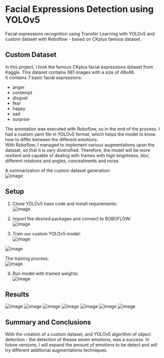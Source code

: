 # Facial Expressions Detection using YOLOv5

Facial expressions recognition using Transfer Learning with YOLOv5 and custom dataset with Roboflow - based on CKplus famous dataset.

## Custom Dataset

In this project, I took the famous CKplus facial expressions dataset from Kaggle.
This dataset contains 981 images with a size of 48x48.<br>
It contains 7 basic facial expressions:
- anger
- contempt
- disgust
- fear
- happy
- sad
- surprise<br>

The annotation was executed with Roboflow, so in the end of the process, I had a custom yaml file in YOLOv5 format, which helps the model to know how to differ between the different emotions.<br>
With Roboflow, I managed to implement various augmentations upon the dataset, so that it is vary diversified.
Therefore, the model will be more resilient and capable of dealing with frames with high brightness, blur, different rotations and angles, concealments and noise.  

A summarization of the custom dataset generation:<br>
![image](https://user-images.githubusercontent.com/121958931/220621185-742bbd55-6ca4-4460-9d4d-206a5c5b4f5b.png)

## Setup

1. Clone YOLOv5 base code and install requirements:<br>
![image](https://user-images.githubusercontent.com/121958931/220623068-2c03e551-7975-4143-8749-3d4c61bcb478.png)

2. Import the desired packages and connect to ROBOFLOW:<br>
![image](https://user-images.githubusercontent.com/121958931/220625748-0c2946ce-ff41-4352-b735-33004ec3aac4.png)

3. Train our custom YOLOv5 model:<br>
![image](https://user-images.githubusercontent.com/121958931/220623580-77dcff85-326e-4963-a5ce-adad311ab7ec.png)

![image](https://user-images.githubusercontent.com/121958931/220623656-958d8ab9-9b40-4c3d-9975-987ccb13de92.png)

The training process:<br>
![image](https://user-images.githubusercontent.com/121958931/220623825-8d608dbb-1d37-4906-b90a-d519f1afc40b.png)

4. Run model with trained weights:<br>
![image](https://user-images.githubusercontent.com/121958931/220623926-7d550aad-fa4f-4e89-ac60-d572130f20f0.png)

## Results 

![image](https://user-images.githubusercontent.com/121958931/220618324-5f5c85d8-5ec1-4fd5-b941-ea2ff3e8e94d.png)
![image](https://user-images.githubusercontent.com/121958931/220618338-cffbf9f7-c420-4d00-9275-b457f768615b.png)
![image](https://user-images.githubusercontent.com/121958931/220618359-9569ed01-4bd0-4e6b-b0f2-d01355a1e339.png)
![image](https://user-images.githubusercontent.com/121958931/220618377-00fcd2c4-b9e9-4c26-ab55-dc9092aca2ce.png)
![image](https://user-images.githubusercontent.com/121958931/220618387-8641d0dd-9b1c-463e-94d1-7715b745784a.png)
![image](https://user-images.githubusercontent.com/121958931/220618400-a8958229-d19d-44cf-a066-ba1a7a1449d7.png)
![image](https://user-images.githubusercontent.com/121958931/220618422-117a0490-9d2b-45b6-afe5-d60d865dc59e.png)

## Summary and Conclusions

With the creation of a custom dataset, and YOLOv5 algorithm of object detection - the detection of thease seven emotions, was a success.
In future versions, I will expand the amount of emotions to be detect and will try different additional augmentations techniques.
